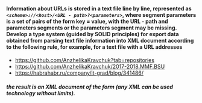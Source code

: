 
#### Information about URLs is stored in a text file line by line, represented as ***`<scheme>://<host>/<URL ‐ path>?<parameters>`***, where segment parameters is a set of pairs of the form key = value, with the URL ‐ path and parameters segments or the parameters segment may be missing. Develop a type system (guided by SOLID principles) for export data obtained from parsing text file information into XML document according to the following rule, for example, for a text file with a URL addresses

+ https://github.com/AnzhelikaKravchuk?tab=repositories
+ https://github.com/AnzhelikaKravchuk/2017-2018.MMF.BSU
+ https://habrahabr.ru/company/it-grad/blog/341486/

##### the result is an XML document of the form (any XML can be used technology without limits).
